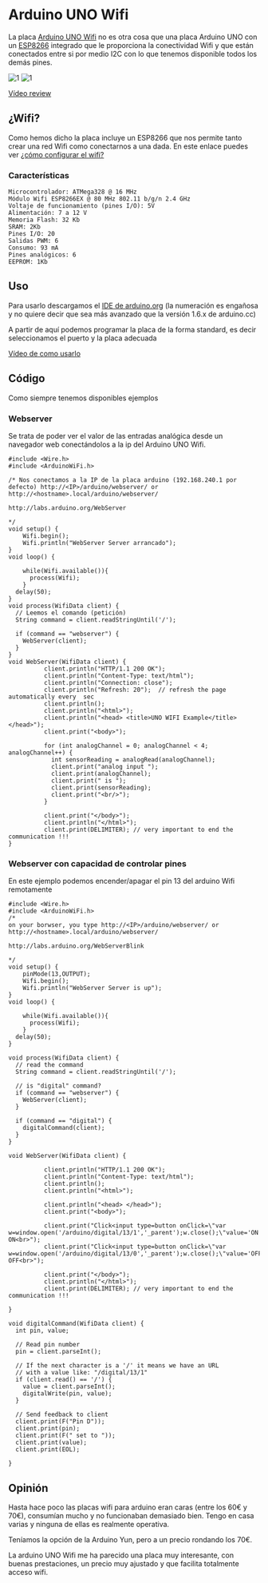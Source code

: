 # Arduino UNO Wifi

La placa [Arduino UNO Wifi](http://www.arduino.org/products/boards/arduino-uno-wifi) no es otra cosa que una placa Arduino UNO con un [ESP8266](http://www.esp8266.com/) integrado que le proporciona la conectividad Wifi y que están conectados entre si por medio I2C con lo que tenemos disponible todos los demás pines.

![1](https://github.com/javacasm/ArduinoWifi/raw/master/images/ArduinoWifi_back.jpg)
![1](https://github.com/javacasm/ArduinoWifi/raw/master/images/ArduinoWifi_front.jpg)     

[Vídeo review]()

## ¿Wifi?

Como hemos dicho la placa incluye un ESP8266 que nos permite tanto crear una red Wifi como conectarnos a una dada. En este enlace puedes ver [¿cómo configurar el wifi?](http://www.arduino.org/learning/getting-started/getting-started-with-arduino-uno-wifi)

### Características

    Microcontrolador: ATMega328 @ 16 MHz
    Módulo Wifi ESP8266EX @ 80 MHz 802.11 b/g/n 2.4 GHz
    Voltaje de funcionamiento (pines I/O): 5V
    Alimentación: 7 a 12 V
    Memoria Flash: 32 Kb
    SRAM: 2Kb
    Pines I/O: 20
    Salidas PWM: 6
    Consumo: 93 mA
    Pines analógicos: 6
    EEPROM: 1Kb


## Uso

Para usarlo descargamos el [IDE de arduino.org](http://www.arduino.org/downloads) (la numeración es engañosa y no quiere decir que sea más avanzado que la versión 1.6.x de arduino.cc)

A partir de aquí podemos programar la placa de la forma standard, es decir seleccionamos el puerto y la placa adecuada

[Vídeo de como usarlo](https://youtu.be/Mp81ekoXV4Y)

## Código

Como siempre tenemos disponibles ejemplos

### Webserver

Se trata de poder ver el valor de las entradas analógica desde un navegador web conectándolos a la ip del Arduino UNO Wifi.

    #include <Wire.h>
    #include <ArduinoWiFi.h>

    /* Nos conectamos a la IP de la placa arduino (192.168.240.1 por defecto) http://<IP>/arduino/webserver/ or http://<hostname>.local/arduino/webserver/

    http://labs.arduino.org/WebServer

    */
    void setup() {
        Wifi.begin();
        Wifi.println("WebServer Server arrancado");
    }
    void loop() {

        while(Wifi.available()){
          process(Wifi);
        }
      delay(50);
    }
    void process(WifiData client) {
      // Leemos el comando (petición)
      String command = client.readStringUntil('/');

      if (command == "webserver") {
        WebServer(client);
      }
    }
    void WebServer(WifiData client) {
              client.println("HTTP/1.1 200 OK");
              client.println("Content-Type: text/html");
              client.println("Connection: close");  
              client.println("Refresh: 20");  // refresh the page automatically every  sec
              client.println();      
              client.println("<html>");
              client.println("<head> <title>UNO WIFI Example</title> </head>");
              client.print("<body>");

              for (int analogChannel = 0; analogChannel < 4; analogChannel++) {
                int sensorReading = analogRead(analogChannel);
                client.print("analog input ");
                client.print(analogChannel);
                client.print(" is ");
                client.print(sensorReading);
                client.print("<br/>");
              }

              client.print("</body>");
              client.println("</html>");
              client.print(DELIMITER); // very important to end the communication !!!          
    }

### Webserver con capacidad de controlar pines

En este ejemplo podemos encender/apagar el pin 13 del arduino Wifi remotamente

    #include <Wire.h>
    #include <ArduinoWiFi.h>
    /*
    on your borwser, you type http://<IP>/arduino/webserver/ or http://<hostname>.local/arduino/webserver/

    http://labs.arduino.org/WebServerBlink

    */
    void setup() {
        pinMode(13,OUTPUT);
        Wifi.begin();
        Wifi.println("WebServer Server is up");
    }
    void loop() {

        while(Wifi.available()){
          process(Wifi);
        }
      delay(50);
    }

    void process(WifiData client) {
      // read the command
      String command = client.readStringUntil('/');

      // is "digital" command?
      if (command == "webserver") {
        WebServer(client);
      }

      if (command == "digital") {
        digitalCommand(client);
      }
    }

    void WebServer(WifiData client) {

              client.println("HTTP/1.1 200 OK");
              client.println("Content-Type: text/html");
              client.println();
              client.println("<html>");

              client.println("<head> </head>");
              client.print("<body>");

              client.print("Click<input type=button onClick=\"var w=window.open('/arduino/digital/13/1','_parent');w.close();\"value='ON'>pin13 ON<br>");
              client.print("Click<input type=button onClick=\"var w=window.open('/arduino/digital/13/0','_parent');w.close();\"value='OFF'>pin13 OFF<br>");

              client.print("</body>");
              client.println("</html>");
              client.print(DELIMITER); // very important to end the communication !!!

    }

    void digitalCommand(WifiData client) {
      int pin, value;

      // Read pin number
      pin = client.parseInt();

      // If the next character is a '/' it means we have an URL
      // with a value like: "/digital/13/1"
      if (client.read() == '/') {
        value = client.parseInt();
        digitalWrite(pin, value);
      }

      // Send feedback to client
      client.print(F("Pin D"));
      client.print(pin);
      client.print(F(" set to "));
      client.print(value);
      client.print(EOL);

    }



## Opinión

Hasta hace poco las placas wifi para arduino eran caras (entre los 60€ y 70€), consumían mucho y no funcionaban demasiado bien. Tengo en casa varias y ninguna de ellas es realmente operativa.

Teníamos la opción de la Arduino Yun, pero a un precio rondando los 70€.

La arduino UNO Wifi me ha parecido una placa muy interesante, con buenas prestaciones, un precio muy ajustado y que facilita totalmente acceso wifi.
